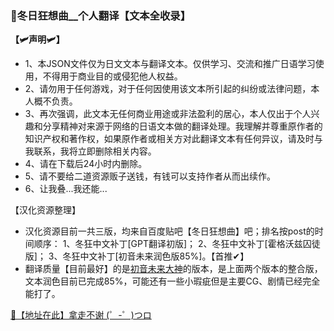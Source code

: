 ### 🥵冬日狂想曲__个人翻译【文本全收录】

**【🛩声明🛩】**

- 1、本JSON文件仅为日文文本与翻译文本。仅供学习、交流和推广日语学习使用，不得用于商业目的或侵犯他人权益。
- 2、请勿用于任何游戏，对于任何因使用该文本所引起的纠纷或法律问题，本人概不负责。
- 3、再次强调，此文本无任何商业用途或非法盈利的居心，本人仅出于个人兴趣和分享精神对来源于网络的日语文本做的翻译处理。我理解并尊重原作者的知识产权和著作权，如果原作者或相关方对此翻译文本有任何异议，请及时与我联系，我将立即删除相关内容。
- 4、请在下载后24小时内删除。
- 5、请不要给二道资源贩子送钱，有钱可以支持作者从而出续作。
- 6、让我叠...我还能...

【汉化资源整理】

- 汉化资源目前一共三版，均来自百度贴吧【冬日狂想曲】吧；排名按post的时间顺序：
  1、冬狂中文补丁[GPT翻译初版]；
  2、冬狂中文补丁[霍格沃兹囚徒版]；
  3、冬狂中文补丁[初音未来润色版85%]。【首推✔】
- 翻译质量【目前最好】的是<u>初音未来大神</u>的版本，是上面两个版本的整合版，文本润色目前已完成85%，可能还有一些小瑕疵但是主要CG、剧情已经完全能打了。

[🚀【地址在此】拿走不谢 (゜-゜)つロ](https://github.com/hiroxama/DRKXQHH/releases)
